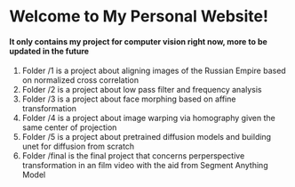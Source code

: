 # Welcome to My Personal Website!
#### It only contains my project for computer vision right now, more to be updated in the future
1. Folder /1 is a project about aligning images of the Russian Empire based on normalized cross correlation
2. Folder /2 is a project about low pass filter and frequency analysis
3. Folder /3 is a project about face morphing based on affine transformation
4. Folder /4 is a project about image warping via homography given the same center of projection
5. Folder /5 is a project about pretrained diffusion models and building unet for diffusion from scratch
6. Folder /final is the final project that concerns perperspective transformation in an film video with the aid from Segment Anything Model
